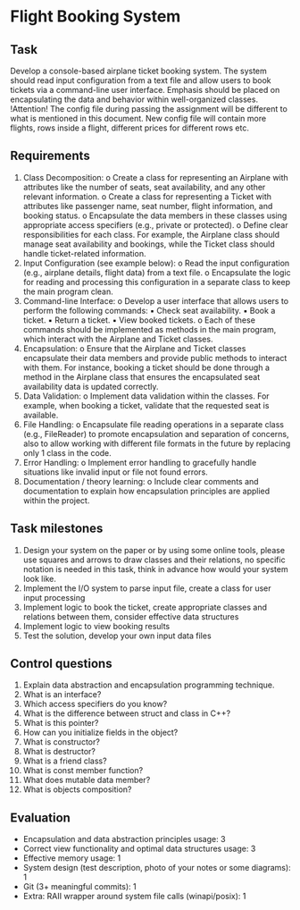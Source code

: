 # Flight Booking System
## Task ##
Develop a console-based airplane ticket booking system. The system should read input
configuration from a text file and allow users to book tickets via a command-line user interface.
Emphasis should be placed on encapsulating the data and behavior within well-organized classes.
!Attention!
The config file during passing the assignment will be different to what is mentioned in this
document. New config file will contain more flights, rows inside a flight, different prices for
different rows etc.
## Requirements ##
1. Class Decomposition:
o Create a class for representing an Airplane with attributes like the number of
seats, seat availability, and any other relevant information.
o Create a class for representing a Ticket with attributes like passenger name, seat
number, flight information, and booking status.
o Encapsulate the data members in these classes using appropriate access specifiers
(e.g., private or protected).
o Define clear responsibilities for each class. For example, the Airplane class
should manage seat availability and bookings, while the Ticket class should
handle ticket-related information.
2. Input Configuration (see example below):
o Read the input configuration (e.g., airplane details, flight data) from a text file.
o Encapsulate the logic for reading and processing this configuration in a separate
class to keep the main program clean.
3. Command-line Interface:
o Develop a user interface that allows users to perform the following commands:
▪ Check seat availability.
▪ Book a ticket.
▪ Return a ticket.
▪ View booked tickets.
o Each of these commands should be implemented as methods in the main program,
which interact with the Airplane and Ticket classes.
4. Encapsulation:
o Ensure that the Airplane and Ticket classes encapsulate their data members and
provide public methods to interact with them. For instance, booking a ticket
should be done through a method in the Airplane class that ensures the
encapsulated seat availability data is updated correctly.
5. Data Validation:
o Implement data validation within the classes. For example, when booking a ticket,
validate that the requested seat is available.
6. File Handling:
o Encapsulate file reading operations in a separate class (e.g., FileReader) to
promote encapsulation and separation of concerns, also to allow working with
different file formats in the future by replacing only 1 class in the code.
7. Error Handling:
o Implement error handling to gracefully handle situations like invalid input or file
not found errors.
8. Documentation / theory learning:
o Include clear comments and documentation to explain how encapsulation
principles are applied within the project.
## Task milestones ##
1. Design your system on the paper or by using some online tools, please use squares and
arrows to draw classes and their relations, no specific notation is needed in this task, think
in advance how would your system look like.
2. Implement the I/O system to parse input file, create a class for user input processing
3. Implement logic to book the ticket, create appropriate classes and relations between them,
consider effective data structures
4. Implement logic to view booking results
5. Test the solution, develop your own input data files
## Control questions ##
1. Explain data abstraction and encapsulation programming technique.
2. What is an interface?
3. Which access specifiers do you know?
4. What is the difference between struct and class in C++?
5. What is this pointer?
6. How can you initialize fields in the object?
7. What is constructor?
8. What is destructor?
9. What is a friend class?
10. What is const member function?
11. What does mutable data member?
12. What is objects composition?
## Evaluation ##
- Encapsulation and data abstraction
principles usage: 3
- Correct view functionality and optimal
data structures usage: 3
- Effective memory usage: 1
- System design (test description, photo of
your notes or some diagrams): 1
- Git (3+ meaningful commits): 1
- Extra: RAII wrapper around system file
calls (winapi/posix): 1
